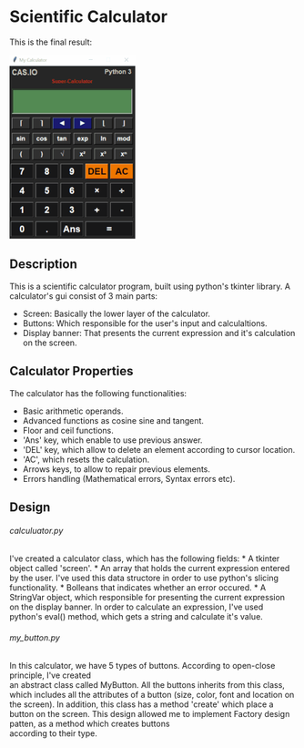 # Scientific Calculator

This is the final result:

![](Calculator.gif)

## Description
This is a scientific calculator program, built using python's tkinter library.
A calculator's gui consist of 3 main parts:
  * Screen: Basically the lower layer of the calculator.
  * Buttons: Which responsible for the user's input and calculaltions.
  * Display banner: That presents the current expression and it's calculation on the screen.

## Calculator Properties
The calculator has the following functionalities:
  * Basic arithmetic operands.
  * Advanced functions as cosine sine and tangent.
  * Floor and ceil functions.
  * 'Ans' key, which enable to use previous answer.
  * 'DEL' key, which allow to delete an element according to cursor location.
  * 'AC', which resets the calculation.
  * Arrows keys, to allow to repair previous elements.
  * Errors handling (Mathematical errors, Syntax errors etc).

## Design
###### calculuator.py
  I've created a calculator class, which has the following fields:
    * A tkinter object called 'screen'.
    * An array that holds the current expression entered by the user. 
      I've used this data structore in order to use python's slicing functionality. 
    * Bolleans that indicates whether an error occured.
    * A StringVar object, which responsible for presenting the current expression on the display banner.
  In order to calculate an expression, I've used python's eval() method, which gets a string and calculate it's value.

###### my_button.py
  In this calculator, we have 5 types of buttons. According to open-close principle, I've created     
  an abstract class called MyButton. All the buttons inherits from this class, which includes 
  all the attributes of a button (size, color, font and location on the screen).
  In addition, this class has a method 'create' which place a button on the screen. 
  This design allowed me to implement Factory design patten, as a method which creates buttons     
  according to their type.
  
  
